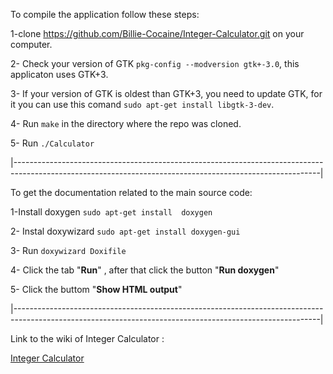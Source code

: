 To compile the application follow these steps:


  1-clone https://github.com/Billie-Cocaine/Integer-Calculator.git on your computer.
  
  2- Check your version of GTK  ```pkg-config --modversion gtk+-3.0```, this applicaton uses GTK+3.
  
  3- If your version of GTK is oldest than GTK+3, you need to update GTK, for it you can use this comand ```sudo apt-get install libgtk-3-dev```.
  
  4- Run ```make``` in the directory where the repo was cloned.
  
  5- Run ```./Calculator``` 
  
  
 |----------------------------------------------------------------------------------------------------------------------------------------------------------|
 
 
To get the documentation related to the main source code:

  1-Install doxygen  ```sudo apt-get install  doxygen```
  
  2- Instal doxywizard ```sudo apt-get install doxygen-gui```
  
  3- Run ```doxywizard Doxifile``` 
  
  4- Click the tab "**Run**" , after that click the button "**Run doxygen**"
  
  5- Click the buttom "**Show HTML output**"
  
  
  

 |----------------------------------------------------------------------------------------------------------------------------------------------------------|






Link to the wiki of Integer Calculator : 

[Integer Calculator](https://billie-cocaine.github.io/Integer-Calculator/)
